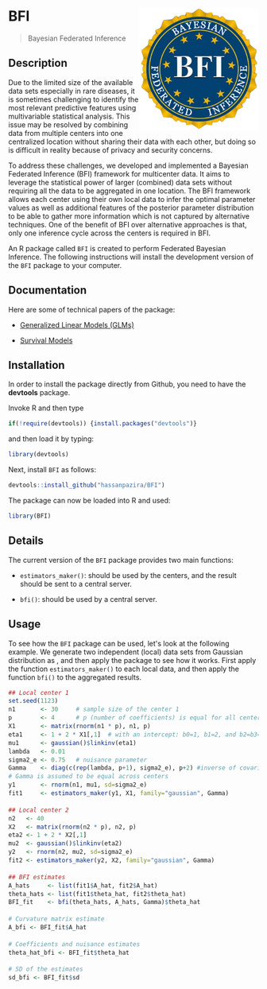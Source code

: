 # BFI <img src="./Last_BFI.jpg" align="right" width="240px"/>

> Bayesian Federated Inference

## Description

Due to the limited size of the available data sets especially in rare diseases, it is sometimes challenging to identify the most relevant predictive features using multivariable statistical analysis. This issue may be resolved by combining data from multiple centers into one centralized location without sharing their data with each other, but doing so is difficult in reality because of privacy and security concerns.

To address these challenges, we developed and implemented a Bayesian Federated Inference (BFI) framework for multicenter data. It aims to leverage the statistical power of larger (combined) data sets without requiring all the data to be aggregated in one location. The BFI framework allows each center using their own local data to infer the optimal parameter values as well as additional features of the posterior parameter distribution to be able to gather more information which is not captured by alternative techniques. One of the benefit of BFI over alternative approaches is that, only one inference cycle across the centers is required in BFI.

An R package called `BFI` is created to perform Federated Bayesian Inference. The following instructions will install the development version of the `BFI` package to your computer.

## Documentation

Here are some of technical papers of the package:

-   [Generalized Linear Models (GLMs)](https://arxiv.org/abs/2302.07677)

-   [Survival Models]()

## Installation

In order to install the package directly from Github, you need to have the **devtools** package.

Invoke R and then type

``` r
if(!require(devtools)) {install.packages("devtools")}
```

and then load it by typing:

``` r
library(devtools)
```

Next, install `BFI` as follows:

``` r
devtools::install_github("hassanpazira/BFI")
```

The package can now be loaded into R and used:

``` r
library(BFI)
```

## Details

The current version of the `BFI` package provides two main functions:

-   `estimators_maker()`: should be used by the centers, and the result should be sent to a central server.

-   `bfi()`: should be used by a central server.

## Usage

To see how the `BFI` package can be used, let's look at the following example. We generate two independent (local) data sets from Gaussian distribution as , and then apply the package to see how it works. First apply the function `estimators_maker()` to each local data, and then apply the function `bfi()` to the aggregated results.

``` r
## Local center 1
set.seed(1123)
n1       <- 30     # sample size of the center 1
p        <- 4      # p (number of coefficients) is equal for all centers
X1       <- matrix(rnorm(n1 * p), n1, p)
eta1     <- 1 + 2 * X1[,1]  # with an intercept: b0=1, b1=2, and b2=b3=...=bp=0
mu1      <- gaussian()$linkinv(eta1)
lambda   <- 0.01
sigma2_e <- 0.75   # nuisance parameter
Gamma    <- diag(c(rep(lambda, p+1), sigma2_e), p+2) #inverse of covariance matrix for prior
# Gamma is assumed to be equal across centers
y1       <- rnorm(n1, mu1, sd=sigma2_e)
fit1     <- estimators_maker(y1, X1, family="gaussian", Gamma)

## Local center 2
n2   <- 40
X2   <- matrix(rnorm(n2 * p), n2, p)
eta2 <- 1 + 2 * X2[,1]
mu2  <- gaussian()$linkinv(eta2)
y2   <- rnorm(n2, mu2, sd=sigma2_e)
fit2 <- estimators_maker(y2, X2, family="gaussian", Gamma)

## BFI estimates
A_hats     <- list(fit1$A_hat, fit2$A_hat)
theta_hats <- list(fit1$theta_hat, fit2$theta_hat)
BFI_fit    <- bfi(theta_hats, A_hats, Gamma)$theta_hat

# Curvature matrix estimate
A_bfi <- BFI_fit$A_hat

# Coefficients and nuisance estimates
theta_hat_bfi <- BFI_fit$theta_hat

# SD of the estimates
sd_bfi <- BFI_fit$sd
```
